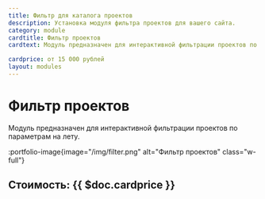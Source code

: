 ```yaml
---
title: Фильтр для каталога проектов
description: Установка модуля фильтра проектов для вашего сайта.
category: module
cardtitle: Фильтр проектов
cardtext: Модуль предназначен для интерактивной фильтрации проектов по параметрам на лету.

cardprice: от 15 000 рублей
layout: modules 
---
```

# Фильтр проектов

Модуль предназначен для интерактивной фильтрации проектов по параметрам на лету.

:portfolio-image{image="/img/filter.png" alt="Фильтр проектов" class="w-full"}

## Стоимость: {{ $doc.cardprice }}